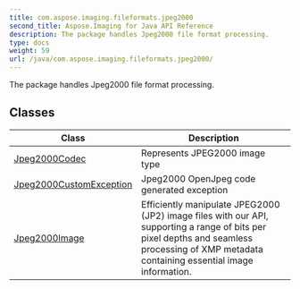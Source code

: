 ```yaml
---
title: com.aspose.imaging.fileformats.jpeg2000
second_title: Aspose.Imaging for Java API Reference
description: The package handles Jpeg2000 file format processing.
type: docs
weight: 59
url: /java/com.aspose.imaging.fileformats.jpeg2000/
---
```


The package handles Jpeg2000 file format processing.


## Classes

| Class | Description |
| --- | --- |
| [Jpeg2000Codec](../com.aspose.imaging.fileformats.jpeg2000/jpeg2000codec) | Represents JPEG2000 image type |
| [Jpeg2000CustomException](../com.aspose.imaging.fileformats.jpeg2000/jpeg2000customexception) | Jpeg2000 OpenJpeg code generated exception |
| [Jpeg2000Image](../com.aspose.imaging.fileformats.jpeg2000/jpeg2000image) | Efficiently manipulate JPEG2000 (JP2) image files with our API, supporting a range of bits per pixel depths and seamless processing of XMP metadata containing essential image information. |
